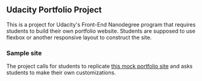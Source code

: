 ## Udacity Portfolio Project
This is a project for Udacity's Front-End Nanodegree program that requires students to build their own portfolio website. Students are supposed to use flexbox or another responsive layout to construct the site. 

### Sample site
The project calls for students to replicate <a href="https://d17h27t6h515a5.cloudfront.net/topher/2017/November/5a136147_design-mockup-portfolio/design-mockup-portfolio.pdf" target="_blank">this mock portfolio site</a> and asks students to make their own customizations. 
